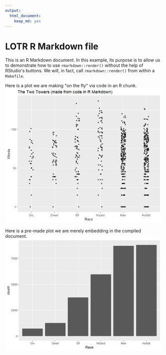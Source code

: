 ```yaml
---
output:
  html_document:
    keep_md: yes
---
```

LOTR R Markdown file
========================================================

This is an R Markdown document. In this example, its purpose is to allow us to demonstrate how to use `rmarkdown::render()` without the help of RStudio's buttons. We will, in fact, call `rmarkdown::render()` from within a `Makefile`.



Here is a plot we are making "on the fly" via code in an R chunk.
![](03_lotr-report_files/figure-html/stripplot-1.png)<!-- -->

Here is a pre-made plot we are merely embedding in the compiled document.
![barchart of total words by Race](barchart_total-words-by-race.png)
